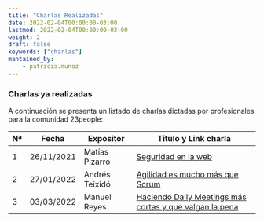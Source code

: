 ```yaml
---
title: "Charlas Realizadas"
date: 2022-02-04T00:00:00-03:00
lastmod: 2022-02-04T00:00:00-03:00
weight: 2
draft: false
keywords: ["charlas"]
mantained_by:
    - patricia.munoz
---
```


### Charlas ya realizadas

A continuación se presenta un listado de charlas dictadas por profesionales para la comunidad 23people:

| Nª  | Fecha      | Expositor      | Título y Link charla                                                                                   |
| --- | ---------- | -------------- | ------------------------------------------------------------------------------------------------------ |
| 1   | 26/11/2021 | Matías Pizarro | [Seguridad en la web](https://www.youtube.com/watch?v=-XK1yOb5fdE)                                     |
| 2   | 27/01/2022 | Andrés Teixidó | [Agilidad es mucho más que Scrum](https://www.youtube.com/watch?v=e_6mMrQqgrY)                         |
| 3   | 03/03/2022 | Manuel Reyes   | [Haciendo Daily Meetings más cortas y que valgan la pena](https://www.youtube.com/watch?v=mmaQyupIhPU) |

